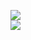 [![](https://img.shields.io/badge/Made%20With-Github%20Spray-lightgrey.svg?style=for-the-badge&logo=github)](https://github.com/Annihil/github-spray#1583)  
[![](https://i.imgur.com/2DrTn0Z.gif)](https://github.com/Annihil/github-spray)